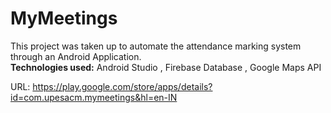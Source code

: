 # MyMeetings  
This project was taken up to automate the attendance marking system through an Android Application.  
__Technologies used:__ Android Studio , Firebase Database , Google Maps API

URL: https://play.google.com/store/apps/details?id=com.upesacm.mymeetings&hl=en-IN
